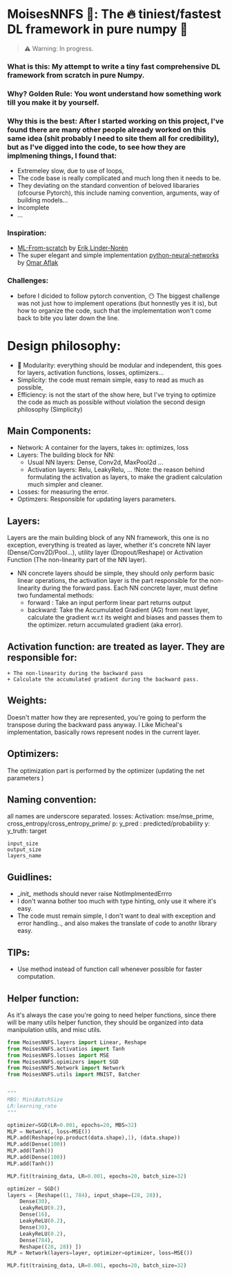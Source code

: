 # MoisesNNFS 💞: The 🔥 tiniest/fastest DL framework in pure numpy 💨

>⚠️ Warning: In progress.

### What is this: My attempt to write a tiny fast comprehensive DL framework from scratch in pure Numpy.
### Why? Golden Rule: You wont understand how something work till you make it by yourself.
### Why this is the best: After I started working on this project, I've found there are many other people already worked on this same idea (shit probably I need to site them all for credibility), but as I've digged into the code, to see how they are implmening things, I found that:
+ Extremeley slow, due to use of loops,
+ The code base is really complicated and much long then it needs to be.
+ They deviating on the standard convention of beloved libararies (ofcourse Pytorch), this include naming convention, arguments,  way of building models...
+ Incomplete
+ ...



### Inspiration:
+  [ML-From-scratch](github.com/eriklindernoren/ML-From-Scratch) by [Erik Linder-Norén](github.com/eriklindernoren)
+ The super elegant and simple implementation [python-neural-networks
](github.com/OmarAflak/python-neural-networks) by [Omar Aflak](github.com/OmarAflak?tab=repositories)

### Challenges:
+ before I dicided to follow pytorch convention, 😶 The biggest challenge was not just how to implement operations (but honnestly yes it is), but how to organize the code, such that the implementation won't come back to bite you later down the line.

# Design philosophy:
+ 🥇 Modularity: everything should be modular and independent, this goes for layers, activation functions, losses, optimizers...
+ Simplicity: the code must remain simple, easy to read as much as possible, 
+ Efficiency: is not the start of the show here, but I've trying to optimize the code as much as possible without violation the second design philosophy (Simplicity)


## Main Components:
+ Network: A container for the layers, takes in: optimizes, loss
+ Layers: The building block for NN:
    * Usual NN layers: Dense, Conv2d, MaxPool2d ... 
    * Activation layers: Relu, LeakyRelu, ...
    !Note: the reason behind formulating the activation as layers, to make the gradient calculation much simpler and cleaner.
+ Losses: for measuring the error.
+ Optimzers: Responsible for updating layers parameters.

## Layers:
Layers are the main building block of any NN framework, this one is no exception, everything is treated as layer, whether it's concrete NN layer (Dense/Conv2D/Pool...), utility layer (Dropout/Reshape) or Activation Function (The non-linearity part of the NN layer). 

+ NN concrete layers should be simple, they should only perform basic linear operations, the activation layer is the part responsible for the non-linearity during the forward pass. 
Each NN concrete layer, must define two fundamental methods:
    + forward : Take an input perform linear part returns output
    + backward: Take the Accumulated Gradient (AG) from next layer, calculate the gradient w.r.t its weight and biases and passes them to the optimizer.
    return accumulated gradient (aka error). 

## Activation function: are treated as layer. They are responsible for:
    + The non-linearity during the backward pass
    + Calculate the accumulated gradient during the backward pass.

## Weights:
Doesn't matter how they are represented, you're going to perform the transpose during the backward pass anyway. I Like Micheal's implementation, basically rows represent nodes in the current layer.

## Optimizers:
The optimization part is performed by the optimizer (updating the net parameters )


## Naming convention:
all names are underscore separated.
    losses: 
    Activation: mse/mse_prime, cross_entropy/cross_entropy_prime/
    p: y_pred : predicted/probability
    y: y_truth: target 

    input_size
    output_size
    layers_name

## Guidlines:
+ \__init\__ methods should never raise NotImplmentedErrro 
+ I don't wanna bother too much with type hinting, only use it where it's easy. 
+ The code must remain simple, I don't want to deal with exception and error handling.., and also makes the translate of code to anothr library easy.

## TIPs:
+ Use method instead of function call whenever possible for faster computation.

## Helper function:
As it's always the case you're going to need helper functions, since there will be many utils helper function, they should be organized into data manipulation utils, and misc utils.


```python
from MoisesNNFS.layers import Linear, Reshape
from MoisesNNFS.activatios import Tanh
from MoisesNNFS.losses import MSE
from MoisesNNFS.opimizers import SGD
from MoisesNNFS.Network import Network
from MoisesNNFS.utils import MNIST, Batcher


"""
MBS: MiniBatchSize
LR:learning_rate
"""

optimizer=SGD(LR=0.001, epochs=20, MBS=32)
MLP = Network(, loss=MSE())
MLP.add(Reshape(np.product(data.shape),1), (data.shape))
MLP.add(Dense(100))
MLP.add(Tanh())
MLP.add(Dense(100))
MLP.add(Tanh())

MLP.fit(training_data, LR=0.001, epochs=20, batch_size=32)

```

```python
optimizer = SGD() 
layers = [Reshape((1, 784), input_shape=(28, 28)),
    Dense(30),
    LeakyReLU(0.2),
    Dense(16),
    LeakyReLU(0.2),
    Dense(30),
    LeakyReLU(0.2),
    Dense(784),
    Reshape((28, 28)) ])
MLP = Network(layers=layer, optimizer=optimizer, loss=MSE())

MLP.fit(training_data, LR=0.001, epochs=20, batch_size=32)
```

